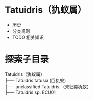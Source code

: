 # Tatuidris（犰蚁属）
* 历史
* 分类规则
* TODO 相关知识

# 探索子目录
Tatuidris（犰蚁属）<br />
├── Tatuidris tatusia (巨犰蚁)<br />
├── unclassified Tatuidris （未归类犰蚁）<br />
    ├── Tatuidris sp. ECU01<br />
